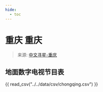 ```yaml
---
hide:
  - toc
---
```


# 重庆 重庆

> 来源: [中文寻星-重庆](http://dtmb.saoing.com/chongqing.htm)

## 地面数字电视节目表

{{ read_csv("../../data/csv/chongqing.csv") }}
